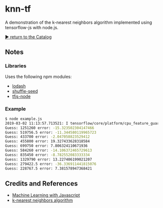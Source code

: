 # knn-tf

A demonstration of the k-nearest neighbors algorithm implemented using tensorflow-js with node.js.

[:arrow_forward: return to the Catalog](https://codingkata.tardate.com)

## Notes

### Libraries

Uses the following npm modules:

* [lodash](https://www.npmjs.com/package/lodash)
* [shuffle-seed](https://www.npmjs.com/package/shuffle-seed)
* [tfjs-node](https://www.npmjs.com/package/@tensorflow/tfjs-node)

### Example

```bash
$ node example.js
2019-03-02 11:13:57.713521: I tensorflow/core/platform/cpu_feature_guard.cc:141] Your CPU supports instructions that this TensorFlow binary was not compiled to use: SSE4.2 AVX AVX2 FMA
Guess: 1251260 error: -15.323502304147466
Guess: 519756.5 error: -11.344580119965723
Guess: 433700 error: -2.047058823529412
Guess: 455800 error: 19.327433628318584
Guess: 699750 error: 7.806324110671936
Guess: 584260 error: -14.106372465729613
Guess: 835450 error: -8.782552083333334
Guess: 1329790 error: 13.227406199021207
Guess: 279422.5 error: -36.336911441815076
Guess: 228767.5 error: 7.381578947368421
```

## Credits and References

* [Machine Learning with Javascript](https://www.udemy.com/machine-learning-with-javascript/learn/v4/overview)
* [k-nearest neighbors algorithm](https://en.wikipedia.org/wiki/K-nearest_neighbors_algorithm)
